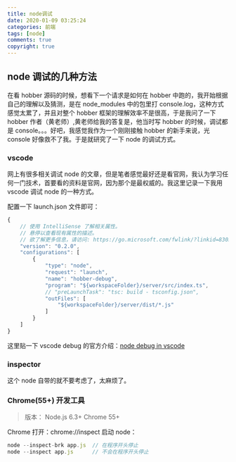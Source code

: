 ```yaml
---
title: node调试
date: 2020-01-09 03:25:24
categories: 前端
tags: [node]
comments: true
copyright: true
---
```


## node 调试的几种方法

在看 hobber 源码的时候，想看下一个请求是如何在 hobber 中跑的，我开始根据自己的理解以及猜测，是在 node_modules 中的包里打 console.log，这种方式感觉太累了，并且对整个 hobber 框架的理解效率不是很高，于是我问了一下 hobber 作者（黄老师）<!--more-->,黄老师给我的答复是，他当时写 hobber 的时候，调试都是 console。。。好吧，我感觉我作为一个刚刚接触 hobber 的新手来说，光 console 好像救不了我。于是就研究了一下 node 的调试方式。

### vscode

网上有很多相关调试 node 的文章，但是笔者感觉最好还是看官网，我认为学习任何一门技术，首要看的资料是官网，因为那个是最权威的。我这里记录一下我用 vscode 调试 node 的一种方式。

配置一下 launch.json 文件即可：

```js
{
    // 使用 IntelliSense 了解相关属性。
    // 悬停以查看现有属性的描述。
    // 欲了解更多信息，请访问: https://go.microsoft.com/fwlink/?linkid=830387
    "version": "0.2.0",
    "configurations": [
        {
            "type": "node",
            "request": "launch",
            "name": "hobber-debug",
            "program": "${workspaceFolder}/server/src/index.ts",
            // "preLaunchTask": "tsc: build - tsconfig.json",
            "outFiles": [
                "${workspaceFolder}/server/dist/*.js"
            ]
        }
    ]
}
```

这里贴一下 vscode debug 的官方介绍：[node debug in vscode](https://code.visualstudio.com/docs/nodejs/nodejs-debugging)

### inspector

这个 node 自带的就不要考虑了，太麻烦了。

### Chrome(55+) 开发工具

> 版本：
> Node.js 6.3+
> Chrome 55+

Chrome 打开：chrome://inspect
启动 node：

```js
node --inspect-brk app.js  // 在程序开头停止
node --inspect app.js      // 不会在程序开头停止
```
